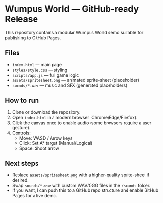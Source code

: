 # Wumpus World — GitHub-ready Release

This repository contains a modular Wumpus World demo suitable for publishing to GitHub Pages.

## Files
- `index.html` — main page
- `styles/style.css` — styling
- `scripts/app.js` — full game logic
- `assets/spritesheet.png` — animated sprite-sheet (placeholder)
- `sounds/*.wav` — music and SFX (generated placeholders)

## How to run
1. Clone or download the repository.
2. Open `index.html` in a modern browser (Chrome/Edge/Firefox).
3. Click the canvas once to enable audio (some browsers require a user gesture).
4. Controls:
   - Move: WASD / Arrow keys
   - Click: Set A* target (Manual/Logical)
   - Space: Shoot arrow

## Next steps
- Replace `assets/spritesheet.png` with a higher-quality sprite-sheet if desired.
- Swap `sounds/*.wav` with custom WAV/OGG files in the `/sounds` folder.
- If you want, I can push this to a GitHub repo structure and enable GitHub Pages for a live demo.

